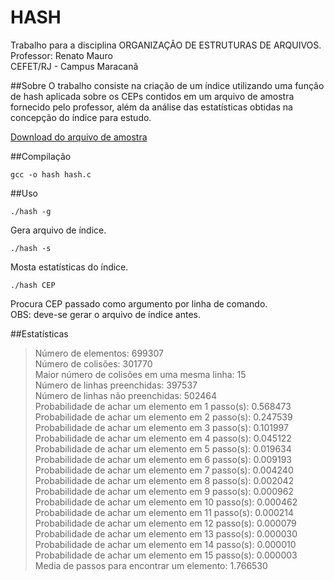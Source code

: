# HASH
Trabalho para a disciplina ORGANIZAÇÃO DE ESTRUTURAS DE ARQUIVOS.  
Professor: Renato Mauro  
CEFET/RJ - Campus Maracanã

##Sobre
O trabalho consiste na criação de um índice utilizando uma função de hash aplicada sobre os CEPs contidos em um arquivo de amostra fornecido pelo professor, além da análise das estatísticas obtidas na concepção do índice para estudo.

[Download do arquivo de amostra](https://www.dropbox.com/sh/ow81qsfo4prvquu/AACNyR9TD9kE_0Om90rmtjwqa/Aula4?dl=0&preview=cep.dat)

##Compilação
```{r, engine='bash'}
gcc -o hash hash.c
```

##Uso
```{r, engine='bash'}
./hash -g
```
Gera arquivo de índice.  
```{r, engine='bash'}
./hash -s
```
Mosta estatísticas do índice.  
```{r, engine='bash'}
./hash CEP
```
Procura CEP passado como argumento por linha de comando.  
OBS: deve-se gerar o arquivo de índice antes.

##Estatísticas
>Número de elementos: 699307  
>Número de colisões: 301770  
>Maior número de colisões em uma mesma linha: 15  
>Número de linhas preenchidas: 397537  
>Número de linhas não preenchidas: 502464  
>Probabilidade de achar um elemento em 1 passo(s): 0.568473  
>Probabilidade de achar um elemento em 2 passo(s): 0.247539  
>Probabilidade de achar um elemento em 3 passo(s): 0.101997  
>Probabilidade de achar um elemento em 4 passo(s): 0.045122  
>Probabilidade de achar um elemento em 5 passo(s): 0.019634  
>Probabilidade de achar um elemento em 6 passo(s): 0.009193  
>Probabilidade de achar um elemento em 7 passo(s): 0.004240  
>Probabilidade de achar um elemento em 8 passo(s): 0.002042  
>Probabilidade de achar um elemento em 9 passo(s): 0.000962  
>Probabilidade de achar um elemento em 10 passo(s): 0.000462  
>Probabilidade de achar um elemento em 11 passo(s): 0.000214  
>Probabilidade de achar um elemento em 12 passo(s): 0.000079  
>Probabilidade de achar um elemento em 13 passo(s): 0.000030  
>Probabilidade de achar um elemento em 14 passo(s): 0.000010  
>Probabilidade de achar um elemento em 15 passo(s): 0.000003  
>Media de passos para encontrar um elemento: 1.766530  
